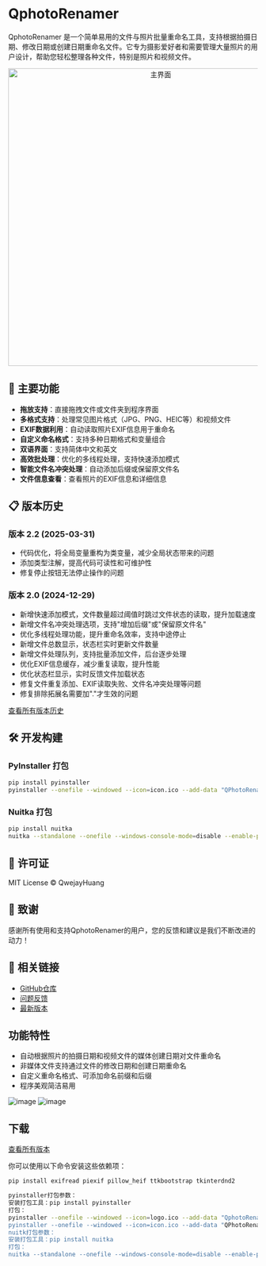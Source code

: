 # QphotoRenamer

QphotoRenamer 是一个简单易用的文件与照片批量重命名工具，支持根据拍摄日期、修改日期或创建日期重命名文件。它专为摄影爱好者和需要管理大量照片的用户设计，帮助您轻松整理各种文件，特别是照片和视频文件。

<p align="center">
  <img src="https://github.com/user-attachments/assets/23af7394-725e-41ba-b416-737c47f231e8" alt="主界面" width="600">
</p>

## 🌟 主要功能

- **拖放支持**：直接拖拽文件或文件夹到程序界面
- **多格式支持**：处理常见图片格式（JPG、PNG、HEIC等）和视频文件
- **EXIF数据利用**：自动读取照片EXIF信息用于重命名
- **自定义命名格式**：支持多种日期格式和变量组合
- **双语界面**：支持简体中文和英文
- **高效批处理**：优化的多线程处理，支持快速添加模式
- **智能文件名冲突处理**：自动添加后缀或保留原文件名
- **文件信息查看**：查看照片的EXIF信息和详细信息

## 📋 版本历史

### 版本 2.2 (2025-03-31)
- 代码优化，将全局变量重构为类变量，减少全局状态带来的问题
- 添加类型注解，提高代码可读性和可维护性
- 修复停止按钮无法停止操作的问题

### 版本 2.0 (2024-12-29)
- 新增快速添加模式，文件数量超过阈值时跳过文件状态的读取，提升加载速度
- 新增文件名冲突处理选项，支持"增加后缀"或"保留原文件名"
- 优化多线程处理功能，提升重命名效率，支持中途停止
- 新增文件总数显示，状态栏实时更新文件数量
- 新增文件处理队列，支持批量添加文件，后台逐步处理
- 优化EXIF信息缓存，减少重复读取，提升性能
- 优化状态栏显示，实时反馈文件加载状态
- 修复文件重复添加、EXIF读取失败、文件名冲突处理等问题
- 修复排除拓展名需要加"."才生效的问题

[查看所有版本历史](https://github.com/Qwejay/QphotoRenamer/releases)

## 🛠️ 开发构建

### PyInstaller 打包

```bash
pip install pyinstaller
pyinstaller --onefile --windowed --icon=icon.ico --add-data "QPhotoRenamer.ini;." --add-data "icon.ico;." --add-data "C:\Path\To\Python\Lib\site-packages\tkinterdnd2\tkdnd;tkdnd" --add-data "C:\Path\To\Python\Lib\site-packages\tkinterdnd2;tkinterdnd2" --name QPhotoRenamer QphotoRenamer.py
```

### Nuitka 打包

```bash
pip install nuitka
nuitka --standalone --onefile --windows-console-mode=disable --enable-plugin=tk-inter --include-package=exifread --include-package=piexif --include-package=pillow_heif --include-package=ttkbootstrap --include-package=tkinterdnd2 --include-data-file=QphotoRenamer.ini=QphotoRenamer.ini --include-data-file=icon.ico=icon.ico --windows-icon-from-ico=icon.ico QphotoRenamer.py
```

## 📄 许可证

MIT License © QwejayHuang

## 🌟 致谢

感谢所有使用和支持QphotoRenamer的用户，您的反馈和建议是我们不断改进的动力！

## 🔗 相关链接

- [GitHub仓库](https://github.com/Qwejay/QphotoRenamer)
- [问题反馈](https://github.com/Qwejay/QphotoRenamer/issues)
- [最新版本](https://github.com/Qwejay/QphotoRenamer/releases)

## 功能特性

- 自动根据照片的拍摄日期和视频文件的媒体创建日期对文件重命名
- 非媒体文件支持通过文件的修改日期和创建日期重命名
- 自定义重命名格式、可添加命名前缀和后缀
- 程序美观简洁易用

![image](https://github.com/user-attachments/assets/23af7394-725e-41ba-b416-737c47f231e8)
![image](https://github.com/user-attachments/assets/48b9365a-c6b3-426a-9fe1-57f08d71f548)

## 下载
[查看所有版本](https://github.com/Qwejay/QphotoRenamer/releases)


你可以使用以下命令安装这些依赖项：

```bash
pip install exifread piexif pillow_heif ttkbootstrap tkinterdnd2

pyinstaller打包参数：
安装打包工具：pip install pyinstaller
打包：
pyinstaller --onefile --windowed --icon=logo.ico --add-data "QphotoRenamer.ini;." --add-data icon.ico;." --add-data "tkdnd;tkdnd" QphotoRenamer.py
pyinstaller --onefile --windowed --icon=icon.ico --add-data "QPhotoRenamer.ini;." --add-data "icon.ico;." --add-data "C:\Users\dkm38\AppData\Local\Programs\Python\Python313\Lib\site-packages\tkinterdnd2\tkdnd;tkdnd" --add-data "C:\Users\dkm38\AppData\Local\Programs\Python\Python313\Lib\site-packages\tkinterdnd2;tkinterdnd2" --name QPhotoRenamer QphotoRenamer.py
nuitk打包参数：
安装打包工具：pip install nuitka
打包：
nuitka --standalone --onefile --windows-console-mode=disable --enable-plugin=tk-inter --include-package=exifread --include-package=piexif --include-package=pillow_heif --include-package=ttkbootstrap --include-package=tkinterdnd2 --include-data-file=QphotoRenamer.ini=QphotoRenamer.ini --include-data-file=icon.ico=icon.ico --windows-icon-from-ico=icon.ico QphotoRenamer.py
